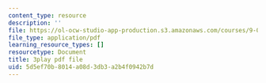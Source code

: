 ```yaml
---
content_type: resource
description: ''
file: https://ol-ocw-studio-app-production.s3.amazonaws.com/courses/9-00sc-introduction-to-psychology-fall-2011/5d5ef70b8014a08d3db3a2b4f0942b7d_SFPPw6sDHEI.pdf
file_type: application/pdf
learning_resource_types: []
resourcetype: Document
title: 3play pdf file
uid: 5d5ef70b-8014-a08d-3db3-a2b4f0942b7d
---
```

